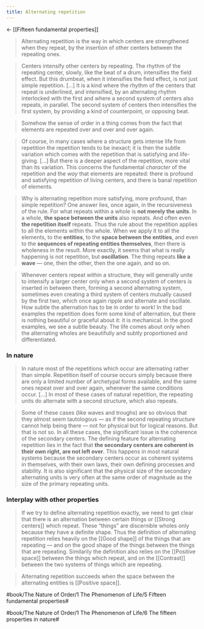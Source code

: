 ```yaml
---
title: Alternating repetition
---
```


<- [[Fifteen fundamental properties]]

> Alternating repetition is the way in which centers are strengthened when they repeat, by the insertion of other centers between the repeating ones.

> Centers intensify other centers by repeating. The rhythm of the repeating center, slowly, like the beat of a drum, intensifies the field effect. But this drumbeat, when it intensifies the field effect, is not just simple repetition. […] It is a kind where the rhythm of the centers that repeat is underlined, and intensified, by an alternating rhythm interlocked with the first and where a second system of centers also repeats, in parallel. The second system of centers then intensifies the first system, by providing a kind of counterpoint, or opposing beat.

> Somehow the sense of order in a thing comes from the fact that elements are repeated over and over and over again.

> Of course, in many cases where a structure gets intense life from repetition the repetition tends to be inexact; it is then the subtle variation which comes with the repetition that is satisfying and life-giving. […]
> But there is a deeper aspect of the repetition, more vital than its variation. This concerns the fundamental *character* of the repetition and the *way* that elements are repeated: there is profound and satisfying repetition of living centers, and there is banal repetition of elements.

> Why is alternating repetition more satisfying, more profound, than simple repetition? One answer lies, once again, in the recursiveness of the rule. For what repeats within a whole is **not merely the units**. In a whole, **the space between the units** also repeats. And often even **the repetition itself** repeats. Thus the rule about the repetition applies to all the elements within the whole. When we apply it to all the elements, to the **entities**, to the **space between the entities**, and even to the **sequences of repeating entities themselves**, then there is wholeness in the result.
> More exactly, it seems that what is really happening is not repetition, but **oscillation**. The thing repeats **like a wave** — one, then the other, then the one again, and so on.

> Whenever centers repeat within a structure, they will generally unite to intensify a larger center only when a second system of centers is inserted in between them, forming a second alternating system, sometimes even creating a third system of centers mutually caused by the first two, which once again ripple and alternate and oscillate.
> How subtle the alternation has to be in order to work! In the bad examples the repetition does form some kind of alternation, but there is nothing beautiful or graceful about it: it is mechanical. In the good examples, we see a subtle beauty. The life comes about only when the alternating wholes are beautifully and subtly proportioned and differentiated.

### In nature
> In nature most of the repetitions which occur are alternating rather than simple. Repetition itself of course occurs simply because there are only a limited number of archetypal forms available, and the same ones repeat over and over again, whenever the same conditions occur. […]
> In most of these cases of natural repetition, the repeating units do alternate with a second structure, which also repeats.

> Some of these cases (like waves and troughs) are so obvious that they almost seem tautologous — as if the second repeating structure cannot help being there — not for physical but for logical reasons. But that is not so. In all these cases, the significant issue is the coherence of the secondary centers. The defining feature for alternating repetition lies in the fact that **the secondary centers are coherent in their own right, are not left over**. This happens in most natural systems because the secondary centers occur as coherent systems in themselves, with their own laws, their own defining processes and stability.
> It is also significant that the physical size of the secondary alternating units is very often at the same order of magnitude as the size of the primary repeating units.

### Interplay with other properties
> If we try to define alternating repetition exactly, we need to get clear that there is an alternation between certain things or [[Strong centers]] which repeat. These “things” are discernible wholes only because they have a definite shape. Thus the definition of alternating repetition relies heavily on the [[Good shape]] of the things that are repeating — and on the good shape of the things between the things that are repeating. Similarily the definition also relies on the [[Positive space]] between the things which repeat, and on the [[Contrast]] between the two systems of things which are repeating.

> Alternating repetition succeeds when the space between the alternating entities is [[Positive space]].

#book/The Nature of Order/1 The Phenomenon of Life/5 Fifteen fundamental properties#

#book/The Nature of Order/1 The Phenomenon of Life/6 The fifteen properties in nature#